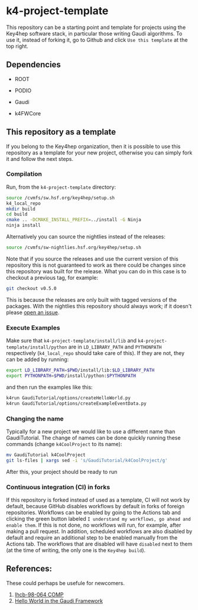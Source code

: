 # k4-project-template


This repository can be a starting point and template for projects using the Key4hep software stack, in particular those writing Gaudi algorithms.
To use it, instead of forking it, go to Github and click `Use this template` at the top right.


## Dependencies

* ROOT

* PODIO

* Gaudi

* k4FWCore

## This repository as a template

If you belong to the Key4hep organization, then it is possible to use this
repository as a template for your new project, otherwise you can simply fork it
and follow the next steps.


### Compilation

Run, from the `k4-project-template` directory:

``` bash
source /cvmfs/sw.hsf.org/key4hep/setup.sh
k4_local_repo
mkdir build
cd build
cmake .. -DCMAKE_INSTALL_PREFIX=../install -G Ninja
ninja install
```

Alternatively you can source the nightlies instead of the releases:

``` bash
source /cvmfs/sw-nightlies.hsf.org/key4hep/setup.sh
```

Note that if you source the releases and use the current version of this
repository this is not guaranteed to work as there could be changes since this
repository was built for the release. What you can do in this case is to
checkout a previous tag, for example:

``` bash
git checkout v0.5.0
```

This is because the releases are only built with tagged versions of the
packages. With the nightlies this repository should always work; if it doesn't
please [open an
issue](https://github.com/key4hep/k4-project-template/issues/new/choose).

### Execute Examples

Make sure that `k4-project-template/install/lib` and
`k4-project-template/install/python` are in `LD_LIBRARY_PATH` and `PYTHONPATH`
respectively (`k4_local_repo` should take care of this). If they are not, they
can be added by running:
``` bash
export LD_LIBRARY_PATH=$PWD/install/lib:$LD_LIBRARY_PATH
export PYTHONPATH=$PWD/install/python:$PYTHONPATH
```

and then run the examples like this:

``` bash
k4run GaudiTutorial/options/createHelloWorld.py
k4run GaudiTutorial/options/createExampleEventData.py
```

### Changing the name

Typically for a new project we would like to use a different name than
GaudiTutorial. The change of names can be done quickly running these
commands (change `k4CoolProject` to its name):

``` bash
mv GaudiTutorial k4CoolProject
git ls-files | xargs sed -i 's/GaudiTutorial/k4CoolProject/g'
```

After this, your project should be ready to run

### Continuous integration (CI) in forks
If this repository is forked instead of used as a template, CI will not work by
default, because GitHub disables workflows by default in forks of foreign
repositories. Workflows can be enabled by going to the Actions tab and clicking
the green button labeled `I understand my workflows, go ahead and enable them`.
If this is not done, no workflows will run, for example, after making a pull
request. In addition, scheduled workflows are also disabled by default and
require an additional step to be enabled manually from the Actions tab. The
workflows that are disabled will have `disabled` next to them (at the time of
writing, the only one is the `Key4hep build`).


## References:
These could perhaps be usefule for newcomers.
1. [lhcb-98-064 COMP](https://cds.cern.ch/record/691746/files/lhcb-98-064.pdf)
2. [Hello World in the Gaudi Framework](https://lhcb.github.io/DevelopKit/02a-gaudi-helloworld)
